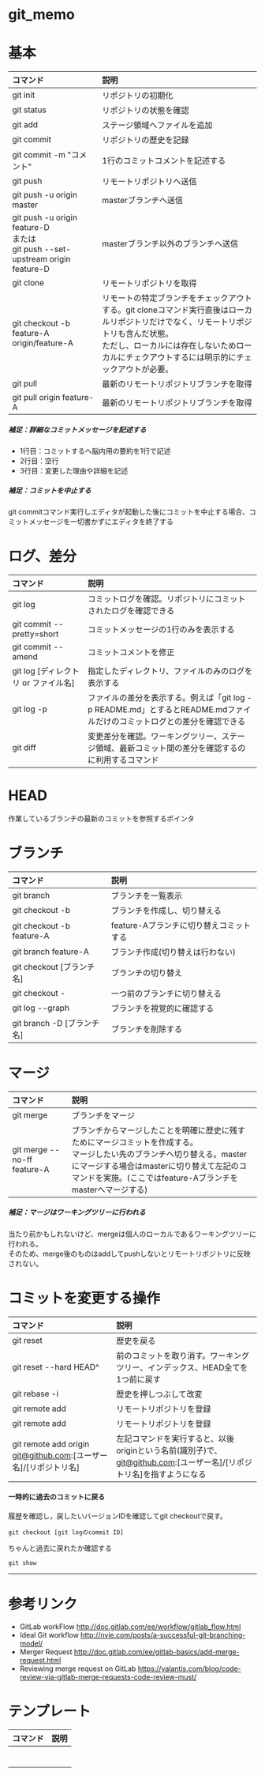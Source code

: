 # git_memo

# 基本
|コマンド|説明|
|:--|:--|
|git init|リポジトリの初期化|
|git status|リポジトリの状態を確認|
|git add|ステージ領域へファイルを追加|
|git commit|リポジトリの歴史を記録|
|git commit -m "コメント"|1行のコミットコメントを記述する|
|git push|リモートリポジトリへ送信|
|git push -u origin master|masterブランチへ送信|
|git push -u origin feature-D<br>または<br>git push --set-upstream origin feature-D|masterブランチ以外のブランチへ送信|
|git clone|リモートリポジトリを取得|
|git checkout -b feature-A origin/feature-A|リモートの特定ブランチをチェックアウトする。git cloneコマンド実行直後はローカルリポジトリだけでなく、リモートリポジトリも含んだ状態。<br>ただし、ローカルには存在しないためローカルにチェクアウトするには明示的にチェックアウトが必要。|
|git pull|最新のリモートリポジトリブランチを取得|
|git pull origin feature-A|最新のリモートリポジトリブランチを取得|

##### 補足：詳細なコミットメッセージを記述する
 - 1行目：コミットするへ脳内用の要約を1行で記述
 - 2行目：空行
 - 3行目：変更した理由や詳細を記述
##### 補足：コミットを中止する
git commitコマンド実行しエディタが起動した後にコミットを中止する場合、コミットメッセージを一切書かずにエディタを終了する

# ログ、差分
|コマンド|説明|
|:--|:--|
|git log|コミットログを確認。リポジトリにコミットされたログを確認できる|
|git commit --pretty=short|コミットメッセージの1行のみを表示する|
|git commit --amend|コミットコメントを修正|
|git log [ディレクトリ or ファイル名]|指定したディレクトリ、ファイルのみのログを表示する|
|git log -p|ファイルの差分を表示する。例えば「git log -p README.md」とするとREADME.mdファイルだけのコミットログとの差分を確認できる|
|git diff|変更差分を確認。ワーキングツリー、ステージ領域、最新コミット間の差分を確認するのに利用するコマンド|

# HEAD
作業しているブランチの最新のコミットを参照するポインタ

# ブランチ
|コマンド|説明|
|:--|:--|
|git branch|ブランチを一覧表示|
|git checkout -b|ブランチを作成し、切り替える|
|git checkout -b feature-A|feature-Aブランチに切り替えコミットする|
|git branch feature-A|ブランチ作成(切り替えは行わない)|
|git checkout [ブランチ名]|ブランチの切り替え|
|git checkout -|一つ前のブランチに切り替える|
|git log --graph|ブランチを視覚的に確認する|
|git branch -D [ブランチ名]|ブランチを削除する|

# マージ
|コマンド|説明|
|:--|:--|
|git merge|ブランチをマージ|
|git merge --no-ff feature-A|ブランチからマージしたことを明確に歴史に残すためにマージコミットを作成する。<br>マージしたい先のブランチへ切り替える。masterにマージする場合はmasterに切り替えて左記のコマンドを実施。(ここではfeature-Aブランチをmasterへマージする)|

##### 補足：マージはワーキングツリーに行われる
当たり前かもしれないけど、mergeは個人のローカルであるワーキングツリーに行われる。  
そのため、merge後のものはaddしてpushしないとリモートリポジトリに反映されない。  

# コミットを変更する操作
|コマンド|説明|
|:--|:--|
|git reset|歴史を戻る|
|git reset --hard HEAD^|前のコミットを取り消す。ワーキングツリー、インデックス、HEAD全てを1つ前に戻す|
|git rebase -i|歴史を押しつぶして改変|
|git remote add|リモートリポジトリを登録|
|git remote add|リモートリポジトリを登録|
git remote add origin git@github.com:[ユーザー名]/[リポジトリ名]|左記コマンドを実行すると、以後originという名前(識別子)で、git@github.com:[ユーザー名]/[リポジトリ名]を指すようになる|

#### 一時的に過去のコミットに戻る
履歴を確認し，戻したいバージョンIDを確認してgit checkoutで戻す。
```
git checkout [git logのcommit ID]
```
ちゃんと過去に戻れたか確認する
```
git show
```

---
# 参考リンク
 - GitLab workFlow http://doc.gitlab.com/ee/workflow/gitlab_flow.html
 - Ideal Git workflow http://nvie.com/posts/a-successful-git-branching-model/
 - Merger Request http://doc.gitlab.com/ee/gitlab-basics/add-merge-request.html
 - Reviewing merge request on GitLab https://yalantis.com/blog/code-review-via-gitlab-merge-requests-code-review-must/


# テンプレート
|コマンド|説明|
|:--|:--|
|||
|||
|||
|||
|||
|||
|||
